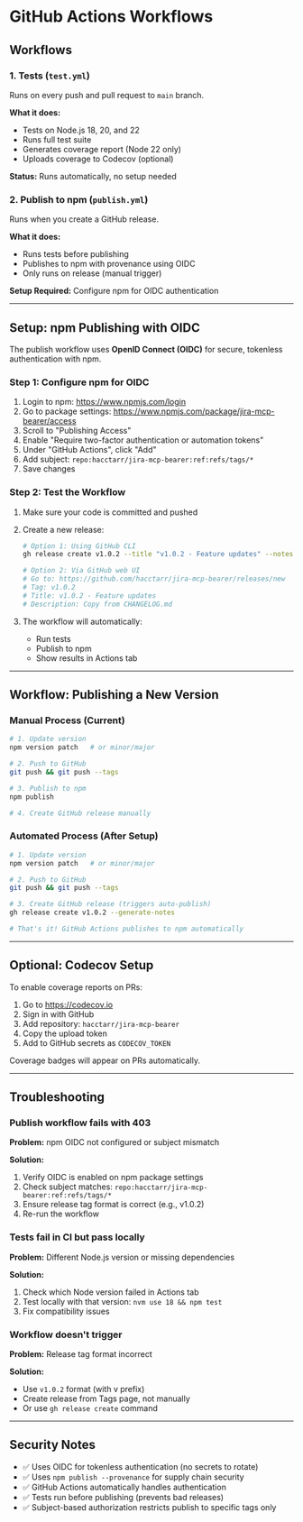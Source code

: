 # GitHub Actions Workflows

## Workflows

### 1. Tests (`test.yml`)
Runs on every push and pull request to `main` branch.

**What it does:**
- Tests on Node.js 18, 20, and 22
- Runs full test suite
- Generates coverage report (Node 22 only)
- Uploads coverage to Codecov (optional)

**Status:** Runs automatically, no setup needed

### 2. Publish to npm (`publish.yml`)
Runs when you create a GitHub release.

**What it does:**
- Runs tests before publishing
- Publishes to npm with provenance using OIDC
- Only runs on release (manual trigger)

**Setup Required:** Configure npm for OIDC authentication

---

## Setup: npm Publishing with OIDC

The publish workflow uses **OpenID Connect (OIDC)** for secure, tokenless authentication with npm.

### Step 1: Configure npm for OIDC

1. Login to npm: https://www.npmjs.com/login
2. Go to package settings: https://www.npmjs.com/package/jira-mcp-bearer/access
3. Scroll to "Publishing Access"
4. Enable "Require two-factor authentication or automation tokens"
5. Under "GitHub Actions", click "Add"
6. Add subject: `repo:hacctarr/jira-mcp-bearer:ref:refs/tags/*`
7. Save changes

### Step 2: Test the Workflow

1. Make sure your code is committed and pushed
2. Create a new release:
   ```bash
   # Option 1: Using GitHub CLI
   gh release create v1.0.2 --title "v1.0.2 - Feature updates" --notes "See CHANGELOG.md"

   # Option 2: Via GitHub web UI
   # Go to: https://github.com/hacctarr/jira-mcp-bearer/releases/new
   # Tag: v1.0.2
   # Title: v1.0.2 - Feature updates
   # Description: Copy from CHANGELOG.md
   ```

3. The workflow will automatically:
   - Run tests
   - Publish to npm
   - Show results in Actions tab

---

## Workflow: Publishing a New Version

### Manual Process (Current)

```bash
# 1. Update version
npm version patch   # or minor/major

# 2. Push to GitHub
git push && git push --tags

# 3. Publish to npm
npm publish

# 4. Create GitHub release manually
```

### Automated Process (After Setup)

```bash
# 1. Update version
npm version patch   # or minor/major

# 2. Push to GitHub
git push && git push --tags

# 3. Create GitHub release (triggers auto-publish)
gh release create v1.0.2 --generate-notes

# That's it! GitHub Actions publishes to npm automatically
```

---

## Optional: Codecov Setup

To enable coverage reports on PRs:

1. Go to https://codecov.io
2. Sign in with GitHub
3. Add repository: `hacctarr/jira-mcp-bearer`
4. Copy the upload token
5. Add to GitHub secrets as `CODECOV_TOKEN`

Coverage badges will appear on PRs automatically.

---

## Troubleshooting

### Publish workflow fails with 403

**Problem:** npm OIDC not configured or subject mismatch

**Solution:**
1. Verify OIDC is enabled on npm package settings
2. Check subject matches: `repo:hacctarr/jira-mcp-bearer:ref:refs/tags/*`
3. Ensure release tag format is correct (e.g., v1.0.2)
4. Re-run the workflow

### Tests fail in CI but pass locally

**Problem:** Different Node.js version or missing dependencies

**Solution:**
1. Check which Node version failed in Actions tab
2. Test locally with that version: `nvm use 18 && npm test`
3. Fix compatibility issues

### Workflow doesn't trigger

**Problem:** Release tag format incorrect

**Solution:**
- Use `v1.0.2` format (with v prefix)
- Create release from Tags page, not manually
- Or use `gh release create` command

---

## Security Notes

- ✅ Uses OIDC for tokenless authentication (no secrets to rotate)
- ✅ Uses `npm publish --provenance` for supply chain security
- ✅ GitHub Actions automatically handles authentication
- ✅ Tests run before publishing (prevents bad releases)
- ✅ Subject-based authorization restricts publish to specific tags only
